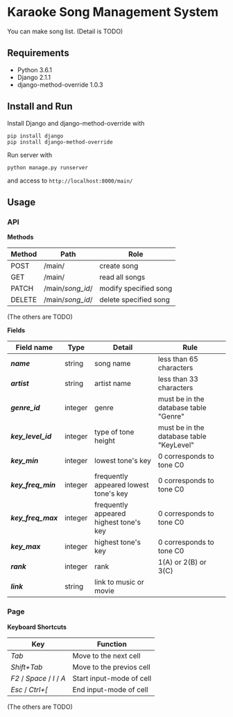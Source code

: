 Karaoke Song Management System
============
You can make song list.
(Detail is TODO)

Requirements
--------
+ Python  3.6.1
+ Django  2.1.1
+ django-method-override  1.0.3

Install and Run
--------

Install Django and django-method-override with

    pip install django
    pip install django-method-override

Run server with

    python manage.py runserver

and access to `http://localhost:8000/main/`

Usage
--------
### API

**Methods**

|Method |Path |Role |
|---|---|---|
| POST | /main/ | create song |
| GET | /main/ | read all songs |
| PATCH | /main/*song_id*/ | modify specified song |
| DELETE | /main/*song_id*/ | delete specified song |

(The others are TODO)

**Fields**

|Field name |Type |Detail |Rule |
|---|---|---|---|
| ***name*** | string | song name | less than 65 characters |
| ***artist*** | string | artist name | less than 33 characters |
| ***genre_id*** | integer | genre | must be in the database table "Genre" |
| ***key_level_id*** | integer | type of tone height | must be in the database table "KeyLevel" |
| ***key_min*** | integer | lowest tone's key | 0 corresponds to tone C0 |
| ***key_freq_min*** | integer | frequently appeared lowest tone's key | 0 corresponds to tone C0 |
| ***key_freq_max*** | integer | frequently appeared highest tone's key | 0 corresponds to tone C0 |
| ***key_max*** | integer | highest tone's key | 0 corresponds to tone C0 |
| ***rank*** | integer | rank | 1(A) or 2(B) or 3(C) |
| ***link*** | string | link to music or movie | |

### Page

**Keyboard Shortcuts**

|Key |Function |
|---|---|
| *Tab* | Move to the next cell |
| *Shift+Tab* | Move to the previos cell |
| *F2* / *Space* / *I* / *A* | Start input-mode of cell |
| *Esc* / *Ctrl+[* | End input-mode of cell |

(The others are TODO)



